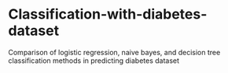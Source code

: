 # Classification-with-diabetes-dataset
Comparison of logistic regression, naive bayes, and decision tree classification methods in predicting diabetes dataset
